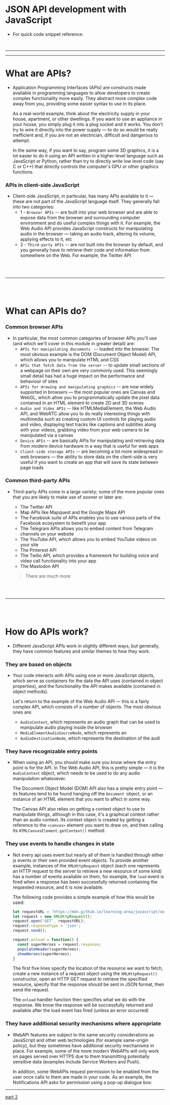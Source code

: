 # JSON API development with JavaScript

- For quick code snippet reference:
  ```js
 
  ```
  
---
---

# What are APIs?

- Application Programming Interfaces (APIs) are constructs made available in programming languages to allow developers to create complex functionality more easily. They abstract more complex code away from you, providing some easier syntax to use in its place.

  As a real-world example, think about the electricity supply in your house, apartment, or other dwellings. If you want to use an appliance in your house, you simply plug it into a plug socket and it works. You don't try to wire it directly into the power supply — to do so would be really inefficient and, if you are not an electrician, difficult and dangerous to attempt.
  
  In the same way, if you want to say, program some 3D graphics, it is a lot easier to do it using an API written in a higher-level language such as JavaScript or Python, rather than try to directly write low level code (say C or C++) that directly controls the computer's GPU or other graphics functions.
  
### APIs in client-side JavaScript

- Client-side JavaScript, in particular, has many APIs available to it — these are not part of the JavaScript language itself. They generally fall into two categories:
  - 1 - `Browser APIs` --  are built into your web browser and are able to expose data from the browser and surrounding computer environment and do useful complex things with it. For example, the Web Audio API provides JavaScript constructs for manipulating audio in the browser — taking an audio track, altering its volume, applying effects to it, etc
  - 2 - `Third-party APIs` -- are not built into the browser by default, and you generally have to retrieve their code and information from somewhere on the Web. For example, the Twitter API

<br>
<br>

---

<br>
<br>

# What can APIs do?

### Common browser APIs

- In particular, the most common categories of browser APIs you'll use (and which we'll cover in this module in greater detail) are:
  - `APIs for manipulating documents ` -- loaded into the browser. The most obvious example is the DOM (Document Object Model) API, which allows you to manipulate HTML and CSS 
  - `APIs that fetch data from the server` --  to update small sections of a webpage on their own are very commonly used. This seemingly small detail has had a huge impact on the performance and behaviour of sites
  - `APIs for drawing and manipulating graphics` -- are now widely supported in browsers — the most popular ones are Canvas and WebGL, which allow you to programmatically update the pixel data contained in an HTML <canvas> element to create 2D and 3D scenes
  - `Audio and Video APIs` -- like HTMLMediaElement, the Web Audio API, and WebRTC allow you to do really interesting things with multimedia such as creating custom UI controls for playing audio and video, displaying text tracks like captions and subtitles along with your videos, grabbing video from your web camera to be manipulated via a canvas 
  - `Device APIs` -- are basically APIs for manipulating and retrieving data from modern device hardware in a way that is useful for web apps
  - `Client-side storage APIs` -- are becoming a lot more widespread in web browsers — the ability to store data on the client-side is very useful if you want to create an app that will save its state between page loads 

### Common third-party APIs

- Third-party APIs come in a large variety; some of the more popular ones that you are likely to make use of sooner or later are:
  - The Twitter API
  - Map APIs like Mapquest and the Google Maps API 
  - The Facebook suite of APIs enables you to use various parts of the Facebook ecosystem to benefit your app
  - The Telegram APIs allows you to embed content from Telegram channels on your website
  - The YouTube API, which allows you to embed YouTube videos on your site
  - The Pinterest API 
  - The Twilio API, which provides a framework for building voice and video call functionality into your app
  - The Mastodon API
  
  > There are much more

<br>
<br>

---

<br>
<br>

# How do APIs work?

- Different JavaScript APIs work in slightly different ways, but generally, they have common features and similar themes to how they work.

### They are based on objects

- Your code interacts with APIs using one or more JavaScript objects, which serve as containers for the data the API uses (contained in object properties), and the functionality the API makes available (contained in object methods).

  Let's return to the example of the Web Audio API — this is a fairly complex API, which consists of a number of objects. The most obvious ones are:
  - `AudioContext`, which represents an audio graph that can be used to manipulate audio playing inside the browser
  - `MediaElementAudioSourceNode`, which represents an <audio> element containing sound you want to play
  - `AudioDestinationNode`, which represents the destination of the audi

### They have recognizable entry points

- When using an API, you should make sure you know where the entry point is for the API. In The Web Audio API, this is pretty simple — it is the `AudioContext` object, which needs to be used to do any audio manipulation whatsoever.

  The Document Object Model (DOM) API also has a simple entry point — its features tend to be found hanging off the `Document `object, or an instance of an HTML element that you want to affect in some way.
  
  The Canvas API also relies on getting a context object to use to manipulate things, although in this case, it's a graphical context rather than an audio context. Its context object is created by getting a reference to the `<canvas>` element you want to draw on, and then calling its `HTMLCanvasElement.getContext()` method:

### They use events to handle changes in state

- Not every api uses event but nearly all of them is handled through either js events or their own provided event objects. To provide another example, instances of the `XMLHttpRequest` object (each one represents an HTTP request to the server to retrieve a new resource of some kind) has a number of events available on them, for example, the `load` event is fired when a response has been successfully returned containing the requested resource, and it is now available.

  The following code provides a simple example of how this would be used:
  ```js
  let requestURL = 'https://mdn.github.io/learning-area/javascript/oojs/json/superheroes.json';
  let request = new XMLHttpRequest();
  request.open('GET', requestURL);
  request.responseType = 'json';
  request.send();

  request.onload = function() {
    const superHeroes = request.response;
    populateHeader(superHeroes);
    showHeroes(superHeroes);
  }
  ```
  The first five lines specify the location of the resource we want to fetch, create a new instance of a request object using the `XMLHttpRequest()` constructor, open an HTTP GET request to retrieve the specified resource, specify that the response should be sent in JSON format, then send the request.
  
  The `onload` handler function then specifies what we do with the response. We know the response will be successfully returned and available after the load event has fired (unless an error occurred)

### They have additional security mechanisms where appropriate

- WebAPI features are subject to the same security considerations as JavaScript and other web technologies (for example same-origin policy), but they sometimes have additional security mechanisms in place. For example, some of the more modern WebAPIs will only work on pages served over HTTPS due to them transmitting potentially sensitive data (examples include Service Workers and Push).

  In addition, some WebAPIs request permission to be enabled from the user once calls to them are made in your code. As an example, the Notifications API asks for permission using a pop-up dialogue box:

---

[part 2]()


